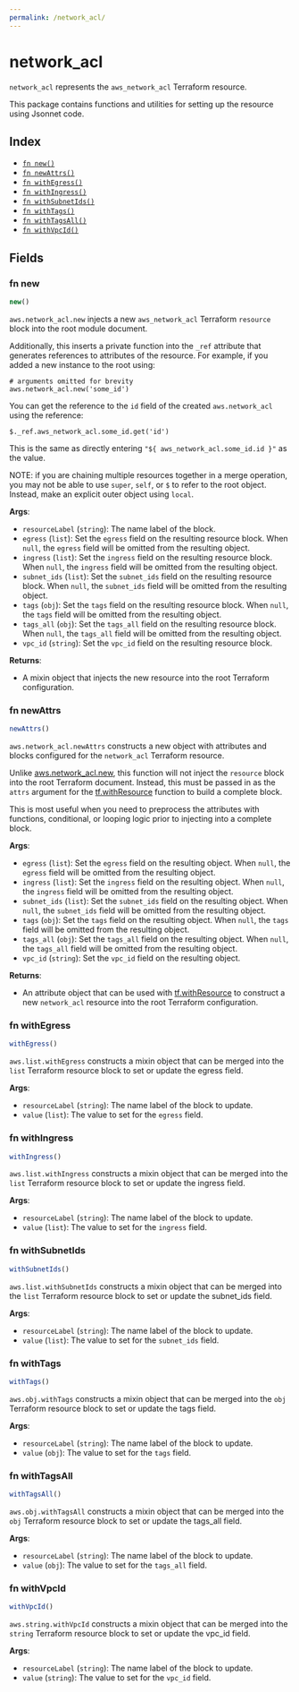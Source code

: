 ```yaml
---
permalink: /network_acl/
---
```


# network_acl

`network_acl` represents the `aws_network_acl` Terraform resource.



This package contains functions and utilities for setting up the resource using Jsonnet code.


## Index

* [`fn new()`](#fn-new)
* [`fn newAttrs()`](#fn-newattrs)
* [`fn withEgress()`](#fn-withegress)
* [`fn withIngress()`](#fn-withingress)
* [`fn withSubnetIds()`](#fn-withsubnetids)
* [`fn withTags()`](#fn-withtags)
* [`fn withTagsAll()`](#fn-withtagsall)
* [`fn withVpcId()`](#fn-withvpcid)

## Fields

### fn new

```ts
new()
```


`aws.network_acl.new` injects a new `aws_network_acl` Terraform `resource`
block into the root module document.

Additionally, this inserts a private function into the `_ref` attribute that generates references to attributes of the
resource. For example, if you added a new instance to the root using:

    # arguments omitted for brevity
    aws.network_acl.new('some_id')

You can get the reference to the `id` field of the created `aws.network_acl` using the reference:

    $._ref.aws_network_acl.some_id.get('id')

This is the same as directly entering `"${ aws_network_acl.some_id.id }"` as the value.

NOTE: if you are chaining multiple resources together in a merge operation, you may not be able to use `super`, `self`,
or `$` to refer to the root object. Instead, make an explicit outer object using `local`.

**Args**:
  - `resourceLabel` (`string`): The name label of the block.
  - `egress` (`list`): Set the `egress` field on the resulting resource block. When `null`, the `egress` field will be omitted from the resulting object.
  - `ingress` (`list`): Set the `ingress` field on the resulting resource block. When `null`, the `ingress` field will be omitted from the resulting object.
  - `subnet_ids` (`list`): Set the `subnet_ids` field on the resulting resource block. When `null`, the `subnet_ids` field will be omitted from the resulting object.
  - `tags` (`obj`): Set the `tags` field on the resulting resource block. When `null`, the `tags` field will be omitted from the resulting object.
  - `tags_all` (`obj`): Set the `tags_all` field on the resulting resource block. When `null`, the `tags_all` field will be omitted from the resulting object.
  - `vpc_id` (`string`): Set the `vpc_id` field on the resulting resource block.

**Returns**:
- A mixin object that injects the new resource into the root Terraform configuration.


### fn newAttrs

```ts
newAttrs()
```


`aws.network_acl.newAttrs` constructs a new object with attributes and blocks configured for the `network_acl`
Terraform resource.

Unlike [aws.network_acl.new](#fn-new), this function will not inject the `resource`
block into the root Terraform document. Instead, this must be passed in as the `attrs` argument for the
[tf.withResource](https://github.com/tf-libsonnet/core/tree/main/docs#fn-withresource) function to build a complete block.

This is most useful when you need to preprocess the attributes with functions, conditional, or looping logic prior to
injecting into a complete block.

**Args**:
  - `egress` (`list`): Set the `egress` field on the resulting object. When `null`, the `egress` field will be omitted from the resulting object.
  - `ingress` (`list`): Set the `ingress` field on the resulting object. When `null`, the `ingress` field will be omitted from the resulting object.
  - `subnet_ids` (`list`): Set the `subnet_ids` field on the resulting object. When `null`, the `subnet_ids` field will be omitted from the resulting object.
  - `tags` (`obj`): Set the `tags` field on the resulting object. When `null`, the `tags` field will be omitted from the resulting object.
  - `tags_all` (`obj`): Set the `tags_all` field on the resulting object. When `null`, the `tags_all` field will be omitted from the resulting object.
  - `vpc_id` (`string`): Set the `vpc_id` field on the resulting object.

**Returns**:
  - An attribute object that can be used with [tf.withResource](https://github.com/tf-libsonnet/core/tree/main/docs#fn-withresource) to construct a new `network_acl` resource into the root Terraform configuration.


### fn withEgress

```ts
withEgress()
```

`aws.list.withEgress` constructs a mixin object that can be merged into the `list`
Terraform resource block to set or update the egress field.



**Args**:
  - `resourceLabel` (`string`): The name label of the block to update.
  - `value` (`list`): The value to set for the `egress` field.


### fn withIngress

```ts
withIngress()
```

`aws.list.withIngress` constructs a mixin object that can be merged into the `list`
Terraform resource block to set or update the ingress field.



**Args**:
  - `resourceLabel` (`string`): The name label of the block to update.
  - `value` (`list`): The value to set for the `ingress` field.


### fn withSubnetIds

```ts
withSubnetIds()
```

`aws.list.withSubnetIds` constructs a mixin object that can be merged into the `list`
Terraform resource block to set or update the subnet_ids field.



**Args**:
  - `resourceLabel` (`string`): The name label of the block to update.
  - `value` (`list`): The value to set for the `subnet_ids` field.


### fn withTags

```ts
withTags()
```

`aws.obj.withTags` constructs a mixin object that can be merged into the `obj`
Terraform resource block to set or update the tags field.



**Args**:
  - `resourceLabel` (`string`): The name label of the block to update.
  - `value` (`obj`): The value to set for the `tags` field.


### fn withTagsAll

```ts
withTagsAll()
```

`aws.obj.withTagsAll` constructs a mixin object that can be merged into the `obj`
Terraform resource block to set or update the tags_all field.



**Args**:
  - `resourceLabel` (`string`): The name label of the block to update.
  - `value` (`obj`): The value to set for the `tags_all` field.


### fn withVpcId

```ts
withVpcId()
```

`aws.string.withVpcId` constructs a mixin object that can be merged into the `string`
Terraform resource block to set or update the vpc_id field.



**Args**:
  - `resourceLabel` (`string`): The name label of the block to update.
  - `value` (`string`): The value to set for the `vpc_id` field.
